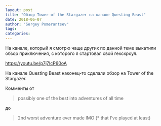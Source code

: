```yaml
---
layout: post
title: "Обзор Tower of the Stargazer на канале Questing Beast"
date: 2018-06-07
author: "Sergey Pomerantsev"
tags:
categories:
---
```


На канале, который я смотрю чаще других по данной теме выкатили обзор приключения, с которого я стартовал свой гекскроул.

<https://youtu.be/p7j7IcP60oA>

На канале Questing Beast наконец-то сделали обзор на Tower of the Stargazer.

Комменты от

> possibly one of the best into adventures of all time

до

> 2nd worst adventure ever made IMO (* that I've played at least)
